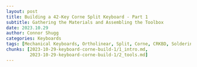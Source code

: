 ```yaml
---
layout: post
title: Building a 42-Key Corne Split Keyboard - Part 1
subtitle: Gathering the Materials and Assembling the Toolbox
date: 2023.10.29
author: Connor Shugg
categories: Keyboards
tags: [Mechanical Keyboards, Ortholinear, Split, Corne, CRKBD, Soldering, Electronics]
chunks: [2023-10-29-keyboard-corne-build-1/1_intro.md,
         2023-10-29-keyboard-corne-build-1/2_tools.md]
---
```


